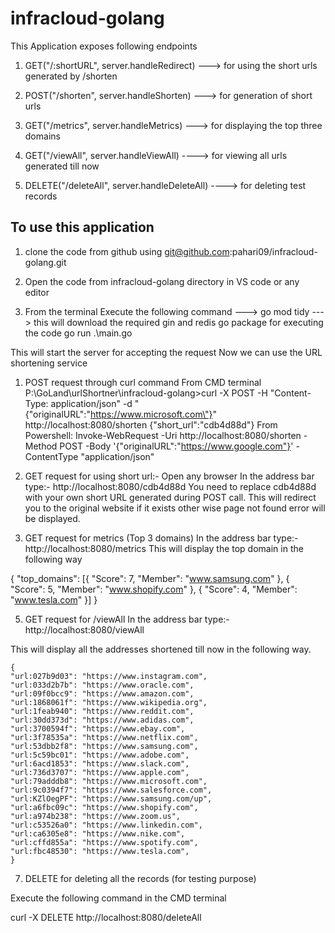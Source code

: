 # infracloud-golang
This Application exposes following endpoints

1. GET("/:shortURL", server.handleRedirect) ---> for using the short urls generated by /shorten

2. POST("/shorten", server.handleShorten) ---> for generation of short urls

3. GET("/metrics", server.handleMetrics) ---> for displaying the top three domains

4. GET("/viewAll", server.handleViewAll) ----> for viewing all urls generated till now

5. DELETE("/deleteAll", server.handleDeleteAll) ----> for deleting test records



## To use this application

1. clone the code from github using git@github.com:pahari09/infracloud-golang.git

2. Open the code from infracloud-golang directory in VS code or any editor

3. From the terminal Execute the following command --->
go mod tidy ---> this will download the required gin and redis go package for executing the code
go run .\main.go

This will start the server for accepting the request
Now we can use the URL shortening service

1. POST request through curl command
From CMD terminal
P:\GoLand\urlShortner\infracloud-golang>curl -X POST -H "Content-Type: application/json" -d "{\"originalURL\":\"https://www.microsoft.com\"}" http://localhost:8080/shorten
{"short_url":"cdb4d88d"} 
From Powershell:
   Invoke-WebRequest -Uri http://localhost:8080/shorten -Method POST -Body '{"originalURL":"https://www.google.com"}' -ContentType "application/json"
   
3. GET request for using short url:-
Open any browser
In the address bar type:- http://localhost:8080/cdb4d88d
You need to replace cdb4d88d with your own short URL generated during POST call.
This will redirect you to the original website if it exists other wise page not found error will be displayed.

4. GET request for metrics (Top 3 domains)
   In the address bar type:- http://localhost:8080/metrics
This will display the top domain in the following way

{
	"top_domains": [{
		"Score": 7,
		"Member": "www.samsung.com"
	},
	{
		"Score": 5,
		"Member": "www.shopify.com"
	},
	{
		"Score": 4,
		"Member": "www.tesla.com"
	}]
}

5.  GET request for /viewAll
    In the address bar type:- http://localhost:8080/viewAll
    
This will display all the addresses shortened till now in the following way.

    {
    "url:027b9d03": "https://www.instagram.com",
    "url:033d2b7b": "https://www.oracle.com",
    "url:09f0bcc9": "https://www.amazon.com",
    "url:1868061f": "https://www.wikipedia.org",
    "url:1feab940": "https://www.reddit.com",
    "url:30dd373d": "https://www.adidas.com",
    "url:3700594f": "https://www.ebay.com",
    "url:3f78535a": "https://www.netflix.com",
    "url:53dbb2f8": "https://www.samsung.com",
    "url:5c59bc01": "https://www.adobe.com",
    "url:6acd1853": "https://www.slack.com",
    "url:736d3707": "https://www.apple.com",
    "url:79adddb8": "https://www.microsoft.com",
    "url:9c0394f7": "https://www.salesforce.com",
    "url:KZlOegPF": "https://www.samsung.com/up",
    "url:a6fbc09c": "https://www.shopify.com",
    "url:a974b238": "https://www.zoom.us",
    "url:c53526a0": "https://www.linkedin.com",
    "url:ca6305e8": "https://www.nike.com",
    "url:cffd855a": "https://www.spotify.com",
    "url:fbc48530": "https://www.tesla.com",
    }
7. DELETE for deleting all the records (for testing purpose)

Execute the following command in the CMD terminal

   curl -X DELETE http://localhost:8080/deleteAll
